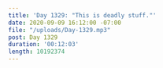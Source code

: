 ```yaml
---
title: 'Day 1329: "This is deadly stuff."'
date: 2020-09-09 16:12:00 -07:00
file: "/uploads/Day-1329.mp3"
post: Day 1329
duration: '00:12:03'
length: 10192374
---
```


